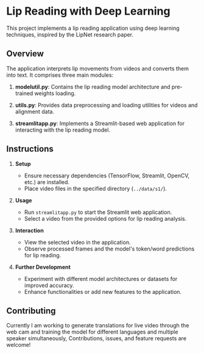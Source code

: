 # Lip Reading with Deep Learning

This project implements a lip reading application using deep learning techniques, inspired by the LipNet research paper.

## Overview

The application interprets lip movements from videos and converts them into text. It comprises three main modules:

1. **modelutil.py**: Contains the lip reading model architecture and pre-trained weights loading.

2. **utils.py**: Provides data preprocessing and loading utilities for videos and alignment data.

3. **streamlitapp.py**: Implements a Streamlit-based web application for interacting with the lip reading model.

## Instructions

1. **Setup**
   - Ensure necessary dependencies (TensorFlow, Streamlit, OpenCV, etc.) are installed.
   - Place video files in the specified directory (`../data/s1/`).

2. **Usage**
   - Run `streamlitapp.py` to start the Streamlit web application.
   - Select a video from the provided options for lip reading analysis.

3. **Interaction**
   - View the selected video in the application.
   - Observe processed frames and the model's token/word predictions for lip reading.

4. **Further Development**
   - Experiment with different model architectures or datasets for improved accuracy.
   - Enhance functionalities or add new features to the application.

## Contributing
Currently I am working to generate translations for live video through the web cam and training the model for different languages and multiple speaker simultaneously, Contributions, issues, and feature requests are welcome!
